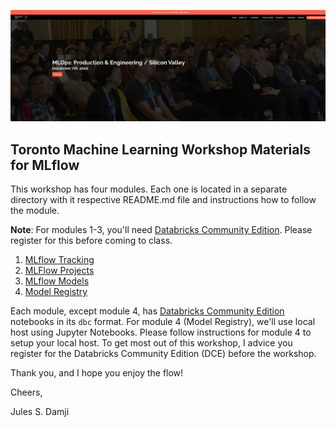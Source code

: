 ![](images/tmls_sv.png)
##  Toronto Machine Learning Workshop Materials for MLflow

This workshop has four modules. Each one is located in a separate directory with 
it respective README.md file and instructions how to follow the module.

**Note**: For modules 1-3, you'll need [Databricks Community Edition](https://databricks.com/try-databricks). Please register for this
before coming to class.

1. [MLflow Tracking](./tracking/README.md)
2. [MLFlow Projects](./projects/README.md)
3. [MLflow Models](./models/README.md)
4. [Model Registry](./model_registery/README.md)

Each module, except module 4, has [Databricks Community Edition](https://databricks.com/try-databricks) notebooks in its `dbc` format.
For module 4 (Model Registry), we'll use local host using Jupyter Notebooks. Please follow instructions for module
4 to setup your local host. To get most out of this workshop, I advice you register for the Databricks Community Edition 
(DCE) before the workshop.

Thank you, and I hope you enjoy the flow!

Cheers,

Jules S. Damji

